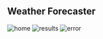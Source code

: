 ## Weather Forecaster

![home](https://github.com/user-attachments/assets/d54700b3-6c3c-4229-a302-62891435f73e)
![results](https://github.com/user-attachments/assets/1c89ef33-1241-4ee2-8093-0b9adae5e83e)
![error](https://github.com/user-attachments/assets/efeea0cd-8a92-455b-af7f-f6d28d26b62c)
